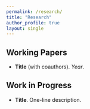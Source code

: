 ```yaml
---
permalink: /research/
title: "Research"
author_profile: true
layout: single
---
```


## Working Papers
- **Title** (with coauthors). *Year*.

## Work in Progress
- **Title**. One-line description.
